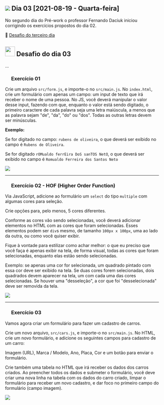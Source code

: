 <h2><img src="https://user-images.githubusercontent.com/4163340/130160199-7b021ab6-8d96-4955-b41c-4506968afe98.png"/> Dia 03 [2021-08-19 - Quarta-feira]</h2>
<p>No segundo dia do Pré-work o professor Fernando Daciuk iniciou corrigindo os exercícios propostos do dia 02.</p>

<p>🔗 <a href="https://github.com/brainnco/desafios-pre-work-b-academy/tree/main/dia3">Desafio do terceiro dia</a></p>

## <img src="https://user-images.githubusercontent.com/4163340/130159194-488e54e5-a6e0-49d1-9b9c-7b78d232ba70.png" height="32"/> Desafio do dia 03

<p>...</P>

### <img src="https://user-images.githubusercontent.com/4163340/130161271-0e37ced9-4426-4f4b-9dac-510916ffad4d.png" height="16"/> Exercício 01
Crie um arquivo `src/form.js`, e importe-o no `src/main.js`.
No `index.html`, crie um formulário com apenas um campo: um input de texto que irá receber o nome de uma pessoa.
No JS, você deverá manipular o valor desse input, fazendo com que, enquanto o valor está sendo digitado, 
o primeiro caractere de cada palavra seja uma letra maiúscula, a menos que as palavra sejam "de", "da", "do" ou "dos".
Todas as outras letras devem ser minúsculas.

**Exemplo:** 

Se for digitado no campo: `rubens de oliveira`, o que deverá ser exibido no campo é `Rubens de Oliveira`.

Se for digitado `rOMualdo ferrEira DoS sanTOS NetO`, o que deverá ser exibido no campo é `Romualdo Ferreira dos Santos Neto`

<p>
  <a href="https://www.twitch.tv/videos/1123241660?t=00h14m17s">
    <img src="https://user-images.githubusercontent.com/4163340/130163911-0f0dad41-58d5-4703-852f-ac63a96aa316.png"/>
  </a>
</p>

<hr/>

### <img src="https://user-images.githubusercontent.com/4163340/130161271-0e37ced9-4426-4f4b-9dac-510916ffad4d.png" height="16"/> Exercício 02 - HOF (Higher Order Function)

Via JavaScript, adicione ao formulário um `select` do tipo `multiple` com algumas cores para seleção.

Crie opções para, pelo menos, 5 cores diferentes.

Conforme as cores vão sendo selecionadas, você deverá adicionar elementos no HTML com as cores que foram selecionadas.
Esses elementos podem ser `div`s mesmo, de tamanho `100px x 100px`, uma ao lado da outra, ou como você quiser exibir.

Fique à vontade para estilizar como achar melhor: o que eu preciso que você faça é apenas exibir na tela, de forma visual,
todas as cores que foram selecionadas, enquanto elas estão sendo selecionadas.

Exemplo: se apenas uma cor for selecionada, um quadrado pintado com essa cor deve ser exibido na tela.
Se duas cores forem selecionadas, dois quadrados devem aparecer na tela, um com cada uma das cores selecionadas.
Se houver uma "desseleção", a cor que foi "desselecionada" deve ser removida da tela.

<p>
  <a href="https://www.twitch.tv/videos/1123241660?t=00h38m50s">
    <img src="https://user-images.githubusercontent.com/4163340/130163911-0f0dad41-58d5-4703-852f-ac63a96aa316.png"/>
  </a>
</p>

<hr/>

### <img src="https://user-images.githubusercontent.com/4163340/130161271-0e37ced9-4426-4f4b-9dac-510916ffad4d.png" height="16"/> Exercício 03

Vamos agora criar um formulário para fazer um cadastro de carros.

Crie um novo arquivo, `src/cars.js`, e importe-o no `src/main.js`. 
No HTML, crie um novo formulário, e adicione os seguintes campos para cadastro de um carro:

Imagem (URL), Marca / Modelo, Ano, Placa, Cor e um botão para enviar o formulário.

Crie também uma tabela no HTML que irá receber os dados dos carros criados. 
Ao preencher todos os dados e submeter o formulário, você deve criar uma nova linha na tabela
com os dados do carro criado, limpar o formulário para receber um novo cadastro, e dar foco no primeiro campo 
do formulário (campo imagem).

<p>
  <a href="https://www.twitch.tv/videos/1123241660?t=01h04m28s">
    <img src="https://user-images.githubusercontent.com/4163340/130163911-0f0dad41-58d5-4703-852f-ac63a96aa316.png"/>
  </a>
</p>
